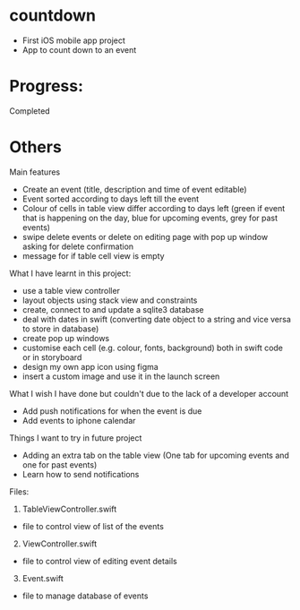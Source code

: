 # countdown

- First iOS mobile app project
- App to count down to an event

# Progress:
Completed

# Others
Main features
- Create an event (title, description and time of event editable)
- Event sorted according to days left till the event
- Colour of cells in table view differ according to days left (green if event that is happening on the day, blue for upcoming events, grey for past events)
- swipe delete events or delete on editing page with pop up window asking for delete confirmation
- message for if table cell view is empty


What I have learnt in this project:
- use a table view controller
- layout objects using stack view and constraints
- create, connect to and update a sqlite3 database
- deal with dates in swift (converting date object to a string and vice versa to store in database)
- create pop up windows
- customise each cell (e.g. colour, fonts, background) both in swift code or in storyboard
- design my own app icon using figma
- insert a custom image and use it in the launch screen


What I wish I have done but couldn't due to the lack of a developer account
- Add push notifications for when the event is due
- Add events to iphone calendar


Things I want to try in future project
- Adding an extra tab on the table view (One tab for upcoming events and one for past events)
- Learn how to send notifications


Files:
1) TableViewController.swift
- file to control view of list of the events

2) ViewController.swift
- file to control view of editing event details

3) Event.swift
- file to manage database of events

